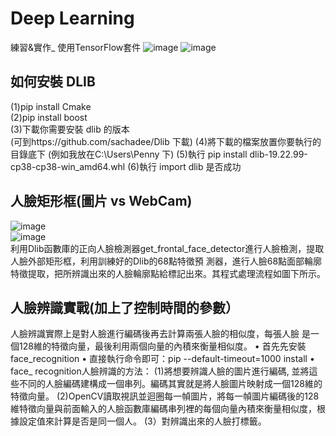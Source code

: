 # Deep Learning
練習&amp;實作_ 使用TensorFlow套件
![image](https://github.com/Penny3939/Deep-Learning/assets/125810833/f65706e4-dbca-41f9-b2ba-faee7bfff91c)
![image](https://github.com/Penny3939/Deep-Learning/assets/125810833/a2606394-fd85-4c6f-97d4-3b3821220bb4)


## 如何安裝 DLIB  
(1)pip install Cmake  
(2)pip install boost  
(3)下載你需要安裝 dlib 的版本  
(可到https://github.com/sachadee/Dlib 下載)
(4)將下載的檔案放置你要執行的目錄底下 (例如我放在C:\Users\Penny 下)
(5)執行 pip install dlib-19.22.99-cp38-cp38-win_amd64.whl
(6)執行 import dlib 是否成功


## 人臉矩形框(圖片 vs WebCam)
![image](https://github.com/Penny3939/Deep-Learning/assets/125810833/39033055-4f48-4695-8f83-3daefd4324be)\
![image](https://github.com/Penny3939/Deep-Learning/assets/125810833/6b4eb668-5639-41ce-b0f9-8e2684ade972)\
利用Dlib函數庫的正向人臉檢測器get_frontal_face_detector進行人臉檢測，提取人臉外部矩形框，利用訓練好的Dlib的68點特徵預
測器，進行人臉68點面部輪廓特徵提取，把所辨識出來的人臉輪廓點給標記出來。其程式處理流程如圖下所示。  



## 人臉辨識實戰(加上了控制時間的參數）
人臉辨識實際上是對人臉進行編碼後再去計算兩張人臉的相似度，每張人臉
是一個128維的特徵向量，最後利用兩個向量的內積來衡量相似度。
• 首先先安裝 face_recognition
• 直接執行命令即可：pip --default-timeout=1000 install 
• face_ recognition人臉辨識的方法：
  (1)將想要辨識人臉的圖片進行編碼, 並將這些不同的人臉編碼建構成一個串列。編碼其實就是將人臉圖片映射成一個128維的特徵向量。
  (2)OpenCV讀取視訊並迴圈每一幀圖片，將每一幀圖片編碼後的128維特徵向量與前面輸入的人臉函數庫編碼串列裡的每個向量內積來衡量相似度，根據設定值來計算是否是同一個人。
  (3）對辨識出來的人臉打標籤。

